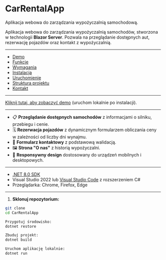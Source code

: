 # CarRentalApp
Aplikacja webowa do zarządzania wypożyczalnią samochodową.

Aplikacja webowa do zarządzania wypożyczalnią samochodów, stworzona w technologii **Blazor Server**. Pozwala na przeglądanie dostępnych aut, rezerwację pojazdów oraz kontakt z wypożyczalnią.  

---

- [Demo](#demo)
- [Funkcje](#funkcje)
- [Wymagania](#wymagania)
- [Instalacja](#instalacja)
- [Uruchomienie](#uruchomienie)
- [Struktura projektu](#struktura-projektu)
- [Kontakt](#kontakt)

---


[Kliknij tutaj, aby zobaczyć demo](http://localhost:5193) (uruchom lokalnie po instalacji).

---

- 📋 **Przeglądanie dostępnych samochodów** z informacjami o silniku, przebiegu i cenie.  
- 🗓️ **Rezerwacja pojazdów** z dynamicznym formularzem obliczania ceny w zależności od liczby dni wynajmu.  
- 📨 **Formularz kontaktowy** z podstawową walidacją.  
- 🖼️ **Strona "O nas"** z historią wypożyczalni.  
- 📱 **Responsywny design** dostosowany do urządzeń mobilnych i desktopowych.  
---

- [.NET 8.0 SDK](https://dotnet.microsoft.com/download)  
- Visual Studio 2022 lub [Visual Studio Code](https://code.visualstudio.com/) z rozszerzeniem C#  
- Przeglądarka: Chrome, Firefox, Edge  

---

1. **Sklonuj repozytorium:**

```bash
git clone 
cd CarRentalApp

Przygotuj środowisko:
dotnet restore

Zbuduj projekt:
dotnet build

Uruchom aplikację lokalnie:
dotnet run
